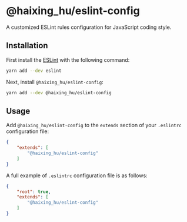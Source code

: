 # @haixing_hu/eslint-config

A customized ESLint rules configuration for JavaScript coding style.

## Installation

First install the [ESLint](https://eslint.org/) with the following command:

```sh
yarn add --dev eslint
```
Next, install `@haixing_hu/eslint-config`:

```sh
yarn add --dev @haixing_hu/eslint-config
```

## Usage

Add `@haixing_hu/eslint-config` to the `extends` section of your `.eslintrc` configuration file:

```json
{
    "extends": [
        "@haixing_hu/eslint-config"
    ]
}
```

A full example of `.eslintrc` configuration file is as follows:
```json
{
    "root": true,
    "extends": [
        "@haixing_hu/eslint-config"
    ]
}
```

